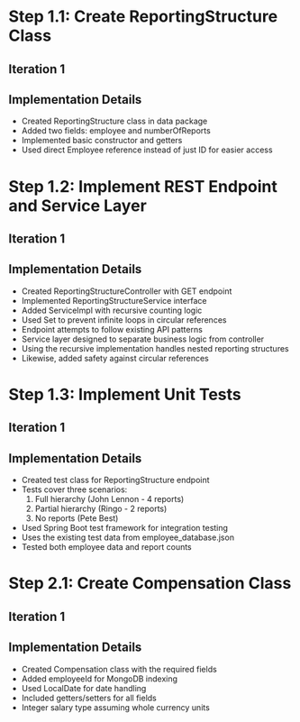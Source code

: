 # Step 1.1: Create ReportingStructure Class

## Iteration 1
## Implementation Details
- Created ReportingStructure class in data package
- Added two fields: employee and numberOfReports
- Implemented basic constructor and getters
- Used direct Employee reference instead of just ID for easier access



# Step 1.2: Implement REST Endpoint and Service Layer

## Iteration 1
## Implementation Details
 - Created ReportingStructureController with GET endpoint
 - Implemented ReportingStructureService interface
 - Added ServiceImpl with recursive counting logic
 - Used Set to prevent infinite loops in circular references
 - Endpoint attempts to follow existing API patterns
 - Service layer designed to separate business logic from controller
 - Using the recursive implementation handles nested reporting structures
 - Likewise, added safety against circular references



# Step 1.3: Implement Unit Tests

## Iteration 1
## Implementation Details
- Created test class for ReportingStructure endpoint
- Tests cover three scenarios:
  1. Full hierarchy (John Lennon - 4 reports)
  2. Partial hierarchy (Ringo - 2 reports)
  3. No reports (Pete Best)
- Used Spring Boot test framework for integration testing
- Uses the existing test data from employee_database.json
- Tested both employee data and report counts



# Step 2.1: Create Compensation Class

## Iteration 1
## Implementation Details
- Created Compensation class with the required fields
- Added employeeId for MongoDB indexing
- Used LocalDate for date handling
- Included getters/setters for all fields
- Integer salary type assuming whole currency units

